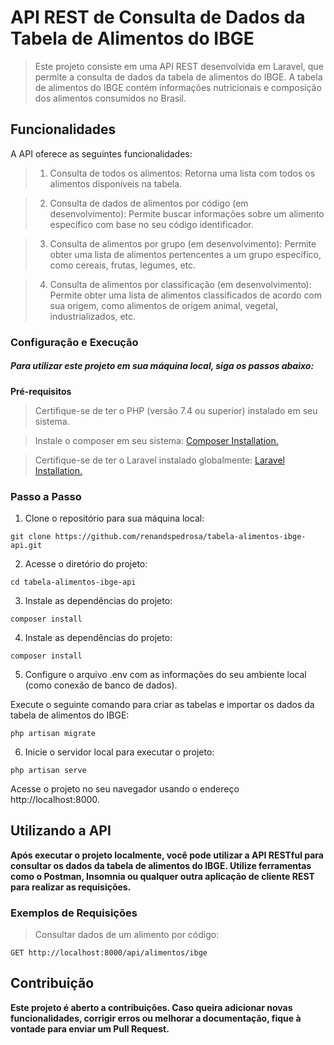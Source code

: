 # API REST de Consulta de Dados da Tabela de Alimentos do IBGE
> Este projeto consiste em uma API REST desenvolvida em Laravel, que permite a consulta de dados da tabela de alimentos do IBGE. A tabela de alimentos do IBGE contém informações nutricionais e composição dos alimentos consumidos no Brasil.


## Funcionalidades
A API oferece as seguintes funcionalidades:

> 1. Consulta de todos os alimentos: Retorna uma lista com todos os alimentos disponíveis na tabela.

> 2. Consulta de dados de alimentos por código (em desenvolvimento): Permite buscar informações sobre um alimento específico com base no seu código identificador.

> 3. Consulta de alimentos por grupo (em desenvolvimento): Permite obter uma lista de alimentos pertencentes a um grupo específico, como cereais, frutas, legumes, etc.

> 4. Consulta de alimentos por classificação (em desenvolvimento): Permite obter uma lista de alimentos classificados de acordo com sua origem, como alimentos de origem animal, vegetal, industrializados, etc.

### Configuração e Execução
##### Para utilizar este projeto em sua máquina local, siga os passos abaixo:

<b> Pré-requisitos </b>
> Certifique-se de ter o PHP (versão 7.4 ou superior) instalado em seu sistema.

> Instale o composer em seu sistema: [Composer Installation.](https://getcomposer.org/doc/00-intro.md)

> Certifique-se de ter o Laravel instalado globalmente: [Laravel Installation.](https://laravel.com/docs/10.x)

### Passo a Passo
1. Clone o repositório para sua máquina local:
~~~git
git clone https://github.com/renandspedrosa/tabela-alimentos-ibge-api.git
~~~

2. Acesse o diretório do projeto:
~~~git
cd tabela-alimentos-ibge-api
~~~

3. Instale as dependências do projeto:
~~~git
composer install
~~~

4. Instale as dependências do projeto:
~~~git
composer install
~~~

5. Configure o arquivo .env com as informações do seu ambiente local (como conexão de banco de dados).

Execute o seguinte comando para criar as tabelas e importar os dados da tabela de alimentos do IBGE:
~~~git
php artisan migrate
~~~

6. Inicie o servidor local para executar o projeto:
~~~git
php artisan serve
~~~

Acesse o projeto no seu navegador usando o endereço http://localhost:8000.



## Utilizando a API
<b> Após executar o projeto localmente, você pode utilizar a API RESTful para consultar os dados da tabela de alimentos do IBGE. Utilize ferramentas como o Postman, Insomnia ou qualquer outra aplicação de cliente REST para realizar as requisições. </b>

### Exemplos de Requisições
> Consultar dados de um alimento por código:

~~~git
GET http://localhost:8000/api/alimentos/ibge
~~~


## Contribuição
<b> Este projeto é aberto a contribuições. Caso queira adicionar novas funcionalidades, corrigir erros ou melhorar a documentação, fique à vontade para enviar um Pull Request. </b>
